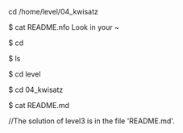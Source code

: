  cd /home/level/04_kwisatz

$ cat README.nfo
Look in your ~

$ cd

$ ls

$ cd level

$ cd 04_kwisatz

$ cat README.md

//The solution of level3 is in the file 'README.md'.
